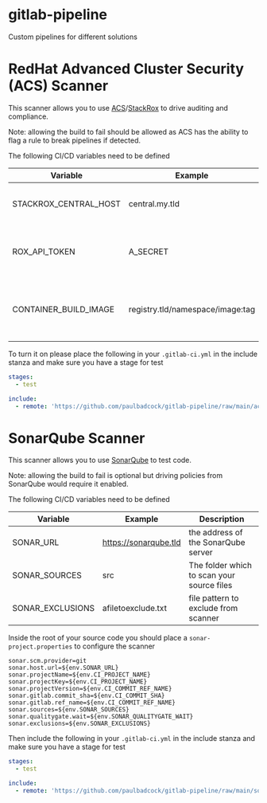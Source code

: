 # gitlab-pipeline
Custom pipelines for different solutions

# RedHat Advanced Cluster Security (ACS) Scanner

This scanner allows you to use [ACS](https://www.redhat.com/en/technologies/cloud-computing/openshift/advanced-cluster-security-kubernetes)/[StackRox](https://www.stackrox.io/) to drive auditing and compliance.

Note: allowing the build to fail should be allowed as ACS has the ability to flag a rule to break pipelines if detected.

The following CI/CD variables need to be defined

Variable| Example    | Description
--------|------------|-----------------
STACKROX_CENTRAL_HOST | central.my.tld | the address of the stackrox/acs server
ROX_API_TOKEN | A_SECRET | this API token with read/write to registry [per documentaton](https://docs.openshift.com/acs/3.73/integration/integrate-with-ci-systems.html#integrate-circle-ci_integrate-with-ci-systems)
CONTAINER_BUILD_IMAGE | registry.tld/namespace/image:tag | Where your compiled image is located for stackrox/acs to access.

To turn it on please place the following in your `.gitlab-ci.yml` in the include stanza and make sure you have a stage for test

```yaml
stages:
  - test

include:
  - remote: 'https://github.com/paulbadcock/gitlab-pipeline/raw/main/acs-scanner.yml' # ACS Scanner
```

# SonarQube Scanner

This scanner allows you to use [SonarQube](https://www.sonarsource.com) to test code.

Note: allowing the build to fail is optional but driving policies from SonarQube would require it enabled.

The following CI/CD variables need to be defined

Variable| Example    | Description
--------|------------|-----------------
SONAR_URL | https://sonarqube.tld | the address of the SonarQube server
SONAR_SOURCES | src | The folder which to scan your source files
SONAR_EXCLUSIONS | afiletoexclude.txt | file pattern to exclude from scanner


Inside the root of your source code you should place a `sonar-project.properties` to configure the scanner

```
sonar.scm.provider=git
sonar.host.url=${env.SONAR_URL}
sonar.projectName=${env.CI_PROJECT_NAME}
sonar.projectKey=${env.CI_PROJECT_NAME}
sonar.projectVersion=${env.CI_COMMIT_REF_NAME}
sonar.gitlab.commit_sha=${env.CI_COMMIT_SHA}
sonar.gitlab.ref_name=${env.CI_COMMIT_REF_NAME}
sonar.sources=${env.SONAR_SOURCES}
sonar.qualitygate.wait=${env.SONAR_QUALITYGATE_WAIT}
sonar.exclusions=${env.SONAR_EXCLUSIONS}
```

Then include the following in your `.gitlab-ci.yml` in the include stanza and make sure you have a stage for test

```yaml
stages:
  - test

include:
  - remote: 'https://github.com/paulbadcock/gitlab-pipeline/raw/main/sonarqube-scanner.yml' # SonarQube Scanner
```

